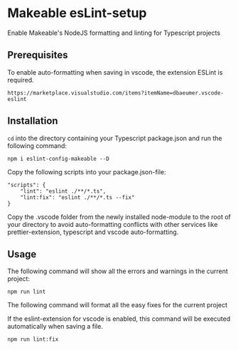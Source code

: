 # Makeable esLint-setup

Enable Makeable's NodeJS formatting and linting for Typescript projects


## Prerequisites

To enable auto-formatting when saving in vscode, the extension ESLint is required.

```
https://marketplace.visualstudio.com/items?itemName=dbaeumer.vscode-eslint
```

## Installation

```cd``` into the directory containing your Typescript package.json and run the following command:

```npm i eslint-config-makeable --D```

Copy the following scripts into your package.json-file:

```
"scripts": {
    "lint": "eslint ./**/*.ts",
    "lint:fix": "eslint ./**/*.ts --fix"
}
```

Copy the .vscode folder from the newly installed node-module to the root of your directory to avoid auto-formatting conflicts with other services like prettier-extension, typescript and vscode auto-formatting.

## Usage

The following command will show all the errors and warnings in the current project:

```npm run lint```

The following command will format all the easy fixes for the current project

If the eslint-extension for vscode is enabled, this command will be executed automatically when saving a file.

```npm run lint:fix```
